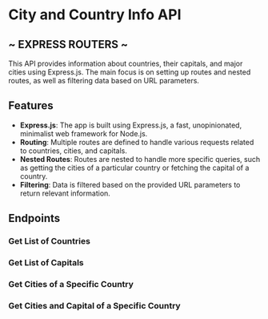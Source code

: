 
# City and Country Info API

## ~ EXPRESS ROUTERS ~

This API provides information about countries, their capitals, and major cities using Express.js. The main focus is on setting up routes and nested routes, as well as filtering data based on URL parameters.

## Features

- **Express.js**: The app is built using Express.js, a fast, unopinionated, minimalist web framework for Node.js.
- **Routing**: Multiple routes are defined to handle various requests related to countries, cities, and capitals.
- **Nested Routes**: Routes are nested to handle more specific queries, such as getting the cities of a particular country or fetching the capital of a country.
- **Filtering**: Data is filtered based on the provided URL parameters to return relevant information.

## Endpoints

### Get List of Countries

### Get List of Capitals

### Get Cities of a Specific Country

### Get Cities and Capital of a Specific Country
